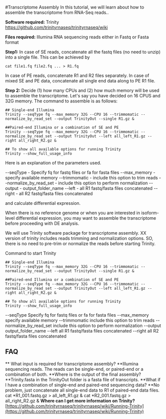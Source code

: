#Transcriptome Assembly
In this tutorial, we will learn about how to assemble the transcriptome from RNA-Seq reads..

**Software required:** Trinity https://github.com/trinityrnaseq/trinityrnaseq/wiki

**Files required:** Illumina RNA sequencing reads either in Fastq or Fasta format

**Step1:** In case of SE reads, concatenate all the fastq files (no need to unzip) into a single file. This can be achieved by


```
cat file1.fq file2.fq ... > R1.fq
```

In case of PE reads, concatenate R1 and R2 files separately.
In case of mixed SE and PE data, concatenate all single end data along to PE R1 file.

**Step 2:** Decide (1) how many CPUs and (2) how much memory will be used to assemble the transcriptome. Let's say you have decided on 16 CPUS and 32G memory. The command to assemble is as follows:

```
## Single-end Illumina
Trinity --seqType fq --max_memory 32G --CPU 16 --trimmomatic --normalize_by_read_set --output TrinityOut --single R1.gz &

##Paired-end Illumina or a combination of SE and PE
Trinity --seqType fq --max_memory 32G --CPU 16 --trimmomatic --normalize_by_read_set --output TrinityOut --left all_left_R1.gz --right all_right_R2.gz &

## To show all available options for running Trinity
Trinity --show_full_usage_info

```

Here is an explanation of the parameters used.

--seqType - Specify fq for fastq files or fa for fasta files
--max_memory - specify available memory
--trimmomatic - include this option to trim reads
--normalize_by_read_set - include this option to perform normalization
--output - output_folder_name
--left - all R1 fastq/fasta files concatenated
--right - all R2 fastq/fasta files concatenated

and calculate differential expression.

 When there is no reference genome or when you are interested in isoform-level differential expression, you may want to assemble the transcriptome before proceeding with DE analysis.

 We will use Trinity software package for transcriptome assembly. XX version of trinity includes reads trimming and normalization options. SO, there is no need to pre-trim or normalize the reads before starting Trinity.

Command to start Trinity


```
## Single-end Illumina
Trinity --seqType fq --max_memory 32G --CPU 16 --trimmomatic --normalize_by_read_set --output TrinityOut --single R1.gz &

##Paired-end Illumina or a combination of SE and PE
Trinity --seqType fq --max_memory 32G --CPU 16 --trimmomatic --normalize_by_read_set --output TrinityOut --left all_left_R1.gz --right all_right_R2.gz &

## To show all available options for running Trinity
Trinity --show_full_usage_info
```


--seqType Specify fq for fastq files or fa for fasta files
--max_memory specify available memory
--trimmomatic include this option to trim reads
--normalize_by_read_set include this option to perform normalization
--output output_folder_name
--left all R1 fastq/fasta files concatenated
--right all R2 fastq/fasta files concatenated

## FAQ
**
What input is required for transcriptome assembly?
**Illumina sequencing reads. The reads can be single-end, or paired-end or a combination of both.
**Where is the output of the final assembly?
**Trinity.fasta in the TrinityOut folder is a fasta file of transcripts.
**What if I have a combination of single-end and paired-end sequencing data?
**No problem, just concatenate all single-end data to R1 of paired-end data files.
cat *R1_001.fastq.gz > all_left_R1.gz &
cat *R2_001.fastq.gz > all_right_R2.gz &
**Where can I get more information on Trinity?**
[https://github.com/trinityrnaseq/trinityrnaseq/wiki/Running-Trinity](https://github.com/trinityrnaseq/trinityrnaseq/wiki/Running-Trinity)